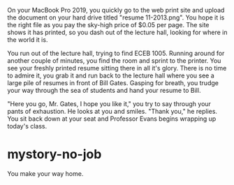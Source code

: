 On your MacBook Pro 2019, you quickly go to the web print site and upload the document on your hard drive titled "resume 11-2013.png". You hope it is the right file as you pay the sky-high price of $0.05 per page. The site shows it has printed, so you dash out of the lecture hall, looking for where in the world it is. 

You run out of the lecture hall, trying to find ECEB 1005. Running around for another couple of minutes, you find the room and sprint to the printer. You see your freshly printed resume sitting there in all it's glory. There is no time to admire it, you grab it and run back to the lecture hall where you see a large pile of resumes in front of Bill Gates. Gasping for breath, you trudge your way through the sea of students and hand your resume to Bill.

"Here you go, Mr. Gates, I hope you like it," you try to say through your pants of exhaustion. He looks at you and smiles. "Thank you," he replies. You sit back down at your seat and Professor Evans begins wrapping up today's class.

# mystory-no-job
You make your way home.